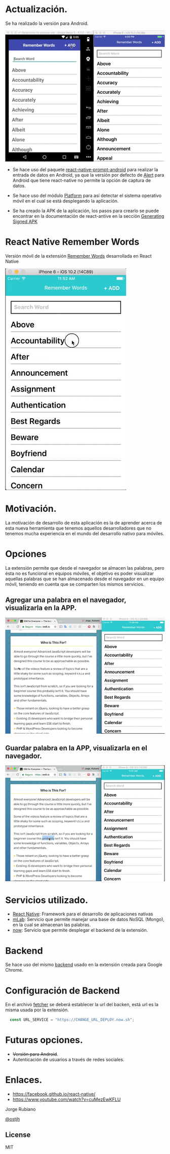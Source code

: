 # Actualización.

Se ha realizado la versión para Android.

![ANDROID](https://raw.githubusercontent.com/Jorger/react-native-remember-words/master/imgExample/AndroidAndiOS.gif)

* Se hace uso del paquete [react-native-prompt-android] para realizar la entrada de datos en Android, ya que la versión por defecto de [Alert] para Android que tiene react-native no permite la opción de captura de datos.

* Se hace uso del módulo [Platform] para así detectar el sistema operativo móvil en el cual se está desplegando la aplicación.

* Se ha creado la APK de la aplicación, los pasos para crearlo se puede encontrar en la documentación de react-antive en la sección [Generating Signed APK]

# React Native Remember Words

Versión móvil de la extensión [Remember Words] desarrollada en React Native

![RW](https://raw.githubusercontent.com/Jorger/react-native-remember-words/master/imgExample/App.gif)

# Motivación.

La motivación de desarrollo de esta aplicación es la de aprender acerca de esta nueva herramienta que tenemos aquellos desarrolladores que no tenemos mucha experiencia en el mundo del desarrollo nativo para móviles.

# Opciones

La extensión permite que desde el navegador se almacen las palabras, pero ésta no es funcional en equipos móviles, el objetivo es poder visualizar aquellas palabras que se han almacenado desde el navegador en un equipo móvil, teniendo en cuenta que se comparten los mismos servicios.

## Agregar una palabra en el navegador, visualizarla en la APP.

![EP](https://raw.githubusercontent.com/Jorger/react-native-remember-words/master/imgExample/GuardaPalabraExtension.gif)

## Guardar palabra en la APP, visualizarla en el navegador.

![PE](https://raw.githubusercontent.com/Jorger/react-native-remember-words/master/imgExample/GuardapalabraApp.gif)

# Servicios utilizado.

* [React Native]: Framework para el desarrollo de aplicaciones nativas
* [mLab]: Servicio que permite manejar una base de datos NoSQL (Mongo), en la cual se almacenan las palabras.
* [now]: Servicio que permite desplegar el backend de la extensión.

# Backend

Se hace uso del mismo [backend] usado en la extensión creada para Google Chrome.

# Configuración de Backend

En el archivo [fetcher] se deberá establecer la url del backen, está url es la misma usada por la extensión.

```javascript
  const URL_SERVICE = "https://CHANGE_URL_DEPLOY.now.sh";
```

# Futuras opciones.

* ~~Versión para Android~~.
* Autenticación de usuarios a través de redes sociales.


# Enlaces.

* https://facebook.github.io/react-native/
* https://www.youtube.com/watch?v=cuMezEwKFLU

Jorge Rubiano

[@ostjh]

License
----
MIT

[@ostjh]:https://twitter.com/ostjh
[Remember Words]:https://github.com/Jorger/Extension-Remember_Words
[React Native]:https://facebook.github.io/react-native/
[backend]:https://github.com/Jorger/Extension-Remember_Words/tree/master/server
[fetcher]:https://github.com/Jorger/react-native-remember-words/blob/master/utils/fetcher.js#L2
[mLab]:https://mlab.com/
[now]:https://zeit.co/now
[react-native-prompt-android]:https://github.com/shimohq/react-native-prompt-android
[Platform]:https://facebook.github.io/react-native/docs/platform-specific-code.html
[Generating Signed APK]:https://facebook.github.io/react-native/docs/signed-apk-android.html
[Alert]:http://facebook.github.io/react-native/releases/0.42/docs/alert.html#alert


